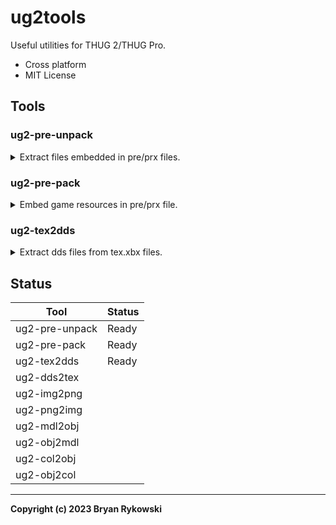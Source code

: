 # ug2tools
Useful utilities for THUG 2/THUG Pro.

* Cross platform
* MIT License

## Tools

### ug2-pre-unpack
<details>
<summary>Extract files embedded in pre/prx files.</summary>

```
Usage:

    ug2-pre-unpack [FILE] [OPTION]...
    
Example:

    ug2-pre-unpack infile.prx -wo data/pre

    Lists the contents of "infile.prx" and extracts them to ./data/pre, overwriting any existing
    versions of the files.

Options:

    -h              Print help text
    -o DIRECTORY    Place files in DIRECTORY instead of current directory
    -q              Suppress some output. Does not include errors
    -w              Overwrite existing files
    -p              Disable prespec file generation.
    -P              Disable absolute paths in prespec file.
    -n              Don't extract files or generate prespec.
```
</details>

### ug2-pre-pack
<details>
<br>
<summary>Embed game resources in pre/prx file.</summary>

```
Usage: 
    
    ug2-pre-pack [FILE] [OPTION]...

Examples:
    
    ug2-pre-pack in.prespec -o out.pre

    Create out.pre and insert the files listed in in.prespec.

    ug2-pre-pack -o somewhere/name.pre \
    -f file1.qb internal\\path\\file1.qb \
    -f file2.col.xbx other\\internal\\path\\file2.col.xbx

    Manually specify files and their internal paths using the -f switch and write pre file in
    specific location.

Options:

    -h                          Print help text
    -o PATH                     Output file at PATH instead of out.pre in current directory
    -f FILE INTERNAL_PATH       Embed FILE with internal path INTERNAL_PATH
    -q                          Suppress some output. Does not include errors
    -w                          Overwrite existing file
    -n                          Don't create pre file, just list files
```

**Note: ug2-pre-pack does not compress input files.**

</details>

### ug2-tex2dds
<details>
<br>
<summary>Extract dds files from tex.xbx files.</summary>

```
Usage:

    ug2-tex2dds [FILE] [OPTION]...

Examples:

        ug2-tex2dds infile.tex.xbx -o outdir

        Extract files to outdir/ in the format infile.[image number].dds .

Options:
    -h                          Print help text
    -o DIRECTORY                Output files in DIRECTORY instead of current directory.
    -f FILENAME                 Overwride output filename.
    -q                          Suppress some output. Does not include errors
    -w                          Overwrite existing files.
    -n                          Don't create dds files, just list the contents of the tex file.
```
</details>

## Status
Tool|Status
---|---
ug2-pre-unpack|Ready
ug2-pre-pack|Ready
ug2-tex2dds|Ready
ug2-dds2tex|
ug2-img2png|
ug2-png2img|
ug2-mdl2obj|
ug2-obj2mdl|
ug2-col2obj|
ug2-obj2col|
---
**Copyright (c) 2023 Bryan Rykowski**

